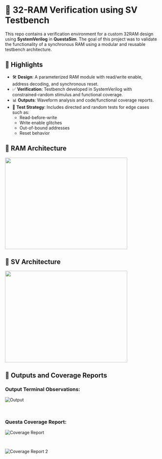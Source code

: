 # 🧠 32-RAM Verification using SV Testbench

This repo contains a verification environment for a custom 32RAM design using **SystemVerilog** in **QuestaSim**. The goal of this project was to validate the functionality of a synchronous RAM using a modular and reusable testbench architecture.

## 📌 Highlights

- 🛠 **Design**: A parameterized RAM module with read/write enable, address decoding, and synchronous reset.
- ✅ **Verification**: Testbench developed in SystemVerilog with constrained-random stimulus and functional coverage.
- 📊 **Outputs**: Waveform analysis and code/functional coverage reports.
- 🧪 **Test Strategy**: Includes directed and random tests for edge cases such as:
  - Read-before-write
  - Write enable glitches
  - Out-of-bound addresses
  - Reset behavior

## 📌 RAM Architecture 

<img src="https://github.com/user-attachments/assets/1e65a865-a533-4c28-900f-ba894d421670" width="400" height="300">

<br>

## 📌 SV Architecture 

<img src="https://github.com/user-attachments/assets/0517f218-3bdf-4bf1-92ab-4f8feccb98b2" width="400" height="300">

<br>

## 📌 Outputs and Coverage Reports

### Output Terminal Observations:

![Output](https://github.com/user-attachments/assets/02023731-c9a2-4940-ac59-f1329795dfa8)

<br>

### Questa Coverage Report:

![Coverage Report](https://github.com/user-attachments/assets/4e144eff-3be7-4bbd-b1c0-818901b35b33)

<br>

![Coverage Report 2](https://github.com/user-attachments/assets/5e03d06f-08c7-4023-93d4-a6242c6e5372)

<br>

##









